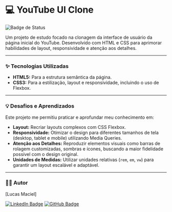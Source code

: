 # 💻 YouTube UI Clone

![Badge de Status](https://img.shields.io/badge/status-concluído-green)

Um projeto de estudo focado na clonagem da interface de usuário da página inicial do YouTube. Desenvolvido com HTML e CSS para aprimorar habilidades de layout, responsividade e atenção aos detalhes.

---

### ✨ Tecnologias Utilizadas

* **HTML5:** Para a estrutura semântica da página.
* **CSS3:** Para a estilização, layout e responsividade, incluindo o uso de Flexbox.

---

### 💡 Desafios e Aprendizados

Este projeto me permitiu praticar e aprofundar meu conhecimento em:

* **Layout:** Recriar layouts complexos com CSS Flexbox.
* **Responsividade:** Otimizar o design para diferentes tamanhos de tela (desktop, tablet e mobile) utilizando Media Queries.
* **Atenção aos Detalhes:** Reproduzir elementos visuais como barras de rolagem customizadas, sombras e ícones, buscando a maior fidelidade possível com o design original.
* **Unidades de Medidas:** Utilizar unidades relativas (`rem`, `em`, `vw`) para garantir um layout escalável e adaptável.

---

<!--  ### 🚀 Como Visualizar o Projeto

1.  Clone este repositório para sua máquina local.
    ```bash
    git clone [https://docs.github.com/articles/referencing-and-citing-content](https://docs.github.com/articles/referencing-and-citing-content)
    ```
2.  Abra o arquivo `index.html` em seu navegador de preferência.

---

### 🖼️ Preview do Projeto

![Preview do projeto em Desktop](https://i.imgur.com/link-da-imagem-desktop.png)
_Visão da página em um desktop._

![Preview do projeto em Mobile](https://i.imgur.com/link-da-imagem-mobile.png)
_Visão da página em um dispositivo móvel._

---
-->
### 👨‍💻 Autor

[Lucas Maciel]

[![LinkedIn Badge](https://img.shields.io/badge/-LinkedIn-blue?style=flat&logo=Linkedin&logoColor=white)](www.linkedin.com/in/lucas-maciel-187631332)
[![GitHub Badge](https://img.shields.io/badge/-GitHub-100000?style=flat&logo=github&logoColor=white)](https://github.com/lucasmm77)
